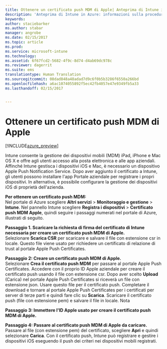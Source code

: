 ```yaml
---
title: Ottenere un certificato push MDM di Apple| Anteprima di Intune in Azure | Documentazione Microsoft
description: 'Anteprima di Intune in Azure: informazioni sulla procedura per ottenere un certificato push MDM di Apple per gestire i dispositivi iOS con Intune.'
keywords: 
author: staciebarker
ms.author: stabar
manager: angrobe
ms.date: 02/15/2017
ms.topic: article
ms.prod: 
ms.service: microsoft-intune
ms.technology: 
ms.assetid: 6f67fcd2-5682-4f9c-8d74-d4ab69dc978c
ms.reviewer: dagerrit
ms.suite: ems
translationtype: Human Translation
ms.sourcegitcommit: 08dad848a48adad7d9c6f0b5b3286f6550a266bd
ms.openlocfilehash: a6ac1074055892f5ec42fb4057e47e9349fb5a33
ms.lasthandoff: 02/15/2017


---
```


# <a name="get-an-apple-mdm-push-certificate"></a>Ottenere un certificato push MDM di Apple 

[!INCLUDE[azure_preview](../includes/azure_preview.md)]

Intune consente la gestione dei dispositivi mobili (MDM) iPad, iPhone e Mac OS X e offre agli utenti accesso alla posta elettronica e alle app aziendali. Affinché Intune gestisca i dispositivi iOS e Mac, è necessario un dispositivo Apple Push Notification Service. Dopo aver aggiunto il certificato a Intune, gli utenti possono installare l'app Portale aziendale per registrare i propri dispositivi. In alternativa, è possibile configurare la gestione dei dispositivi iOS di proprietà dell'azienda.

**Per ottenere un certificato push MDM:**<br>
Nel portale di Azure scegliere **Altri servizi** > **Monitoraggio e gestione** > **Intune**. Nel pannello Intune scegliere **Registra i dispositivi** > **Certificato push MDM Apple**, quindi seguire i passaggi numerati nel portale di Azure, illustrati di seguito.

**Passaggio 1. Scaricare la richiesta di firma del certificato di Intune necessaria per creare un certificato push MDM di Apple.**<br>
Selezionare **Scarica CSR** per scaricare e salvare il file con estensione csr in locale. Questo file viene usato per richiedere un certificato di relazione di trust al portale Apple Push Certificates.

**Passaggio 2: Creare un certificato push MDM di Apple.**<br>
Selezionare **Crea il certificato push MDM** per passare al portale Apple Push Certificates. Accedere con il proprio ID Apple aziendale per creare il certificato push usando il file con estensione csr. Dopo aver scelto **Upload** (Carica) nel portale Apple Push Certificates si riceverà un file con estensione json. Usare questo file per il certificato push. Completare il download e tornare al portale Apple Push Certificates per i certificati per server di terze parti e quindi fare clic su **Scarica**. Scaricare il certificato push (file con estensione pem) e salvare il file in locale.
Nota

**Passaggio 3: Immettere l'ID Apple usato per creare il certificato push MDM di Apple.**

**Passaggio 4: Passare al certificato push MDM di Apple da caricare.**<br>
Passare al file (con estensione pem) del certificato, scegliere **Apri** e quindi selezionare **Carica**. Con il certificato push, Intune può registrare e gestire i dispositivi iOS eseguendo il push dei criteri nei dispositivi mobili registrati.

